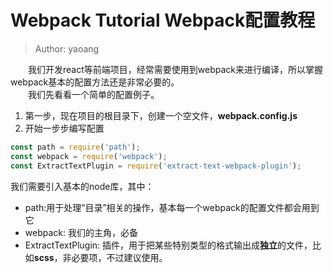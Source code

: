 # Webpack Tutorial Webpack配置教程
> Author: yaoang  

　　我们开发react等前端项目，经常需要使用到webpack来进行编译，所以掌握webpack基本的配置方法还是非常必要的。  
　　我们先看看一个简单的配置例子。

1. 第一步，现在项目的根目录下，创建一个空文件，**webpack.config.js**  
2. 开始一步步编写配置


```javascript
const path = require('path');  
const webpack = require('webpack');  
const ExtractTextPlugin = require('extract-text-webpack-plugin');      
```

我们需要引入基本的node库，其中：
- path:用于处理“目录”相关的操作，基本每一个webpack的配置文件都会用到它  
- webpack: 我们的主角，必备  
- ExtractTextPlugin: 插件，用于把某些特别类型的格式输出成**独立**的文件，比如**scss**，非必要项，不过建议使用。


  




